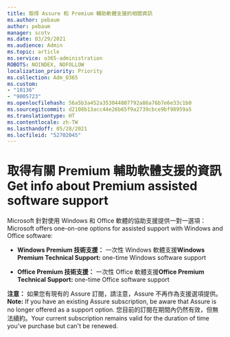 ```yaml
---
title: 取得 Assure 和 Premium 輔助軟體支援的相關資訊
ms.author: pebaum
author: pebaum
manager: scotv
ms.date: 03/29/2021
ms.audience: Admin
ms.topic: article
ms.service: o365-administration
ROBOTS: NOINDEX, NOFOLLOW
localization_priority: Priority
ms.collection: Adm_O365
ms.custom:
- "10136"
- "9005723"
ms.openlocfilehash: 56a5b3a452a353044807792a86a76b7e6e33c1b0
ms.sourcegitcommit: d2108b13acc44e26b65f9a2739cbce9bf98959a5
ms.translationtype: HT
ms.contentlocale: zh-TW
ms.lasthandoff: 05/28/2021
ms.locfileid: "52702045"
---
```

# <a name="get-info-about-premium-assisted-software-support"></a><span data-ttu-id="aeac2-102">取得有關 Premium 輔助軟體支援的資訊</span><span class="sxs-lookup"><span data-stu-id="aeac2-102">Get info about Premium assisted software support</span></span>

<span data-ttu-id="aeac2-103">Microsoft 針對使用 Windows 和 Office 軟體的協助支援提供一對一選項：</span><span class="sxs-lookup"><span data-stu-id="aeac2-103">Microsoft offers one-on-one options for assisted support with Windows and Office software:</span></span>

- <span data-ttu-id="aeac2-104">**Windows Premium 技術支援：** 一次性 Windows 軟體支援</span><span class="sxs-lookup"><span data-stu-id="aeac2-104">**Windows Premium Technical Support:** one-time Windows software support</span></span>

- <span data-ttu-id="aeac2-105">**Office Premium 技術支援：** 一次性 Office 軟體支援</span><span class="sxs-lookup"><span data-stu-id="aeac2-105">**Office Premium Technical Support:** one-time Office software support</span></span>

<span data-ttu-id="aeac2-106">**注意：** 如果您有現有的 Assure 訂閱，請注意，Assure 不再作為支援選項提供。</span><span class="sxs-lookup"><span data-stu-id="aeac2-106">**Note:** If you have an existing Assure subscription, be aware that Assure is no longer offered as a support option.</span></span> <span data-ttu-id="aeac2-107">您目前的訂閱在期間內仍然有效，但無法續約。</span><span class="sxs-lookup"><span data-stu-id="aeac2-107">Your current subscription remains valid for the duration of time you've purchase but can't be renewed.</span></span>

